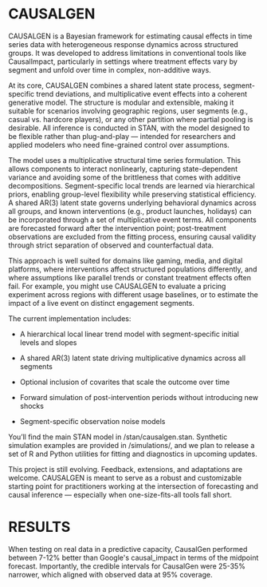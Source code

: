 # CAUSALGEN

CAUSALGEN is a Bayesian framework for estimating causal effects in time series data with heterogeneous response dynamics across structured groups. It was developed to address limitations in conventional tools like CausalImpact, particularly in settings where treatment effects vary by segment and unfold over time in complex, non-additive ways.

At its core, CAUSALGEN combines a shared latent state process, segment-specific trend deviations, and multiplicative event effects into a coherent generative model. The structure is modular and extensible, making it suitable for scenarios involving geographic regions, user segments (e.g., casual vs. hardcore players), or any other partition where partial pooling is desirable. All inference is conducted in STAN, with the model designed to be flexible rather than plug-and-play — intended for researchers and applied modelers who need fine-grained control over assumptions.

The model uses a multiplicative structural time series formulation. This allows components to interact nonlinearly, capturing state-dependent variance and avoiding some of the brittleness that comes with additive decompositions. Segment-specific local trends are learned via hierarchical priors, enabling group-level flexibility while preserving statistical efficiency. A shared AR(3) latent state governs underlying behavioral dynamics across all groups, and known interventions (e.g., product launches, holidays) can be incorporated through a set of multiplicative event terms. All components are forecasted forward after the intervention point; post-treatment observations are excluded from the fitting process, ensuring causal validity through strict separation of observed and counterfactual data.

This approach is well suited for domains like gaming, media, and digital platforms, where interventions affect structured populations differently, and where assumptions like parallel trends or constant treatment effects often fail. For example, you might use CAUSALGEN to evaluate a pricing experiment across regions with different usage baselines, or to estimate the impact of a live event on distinct engagement segments.

The current implementation includes:

 - A hierarchical local linear trend model with segment-specific initial levels and slopes

 - A shared AR(3) latent state driving multiplicative dynamics across all segments

 - Optional inclusion of covarites that scale the outcome over time

 - Forward simulation of post-intervention periods without introducing new shocks

 - Segment-specific observation noise models


You’ll find the main STAN model in /stan/causalgen.stan. Synthetic simulation examples are provided in /simulations/, and we plan to release a set of R and Python utilities for fitting and diagnostics in upcoming updates.

This project is still evolving. Feedback, extensions, and adaptations are welcome. CAUSALGEN is meant to serve as a robust and customizable starting point for practitioners working at the intersection of forecasting and causal inference — especially when one-size-fits-all tools fall short.


# RESULTS

When testing on real data in a predictive capacity, CausalGen performed between 7-12% better than Google's causal_impact in terms of the midpoint forecast. Importantly, the credible intervals for CausalGen were 25-35% narrower, which aligned with observed data at 95% coverage. 
